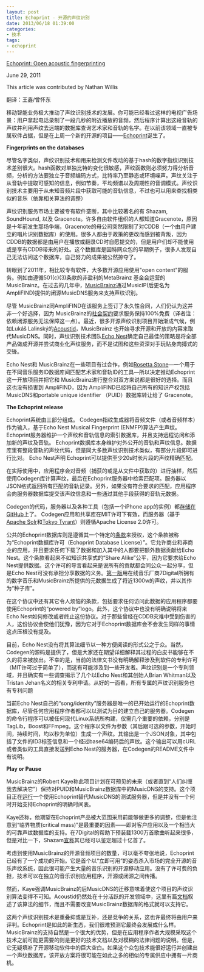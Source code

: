 ```yaml
---
layout: post
title: Echoprint - 开源的声纹识别
date: 2013/06/18 01:39:00
categories: 
- 技术
tags: 
- echoprint
---
```


[Echoprint: Open acoustic fingerprinting](http://lwn.net/Articles/449650/)  

June 29, 2011  

This article was contributed by Nathan Willis  

翻译：王鑫/曾怀东

移动智能业务极大推动了声纹识别技术的发展。你可能已经看过这样的电视广告场景：用户拿起电话录制了一段几秒的附近播放的音频，然后程序计算出这段音轨的声纹并利用声纹去远端的数据库查询艺术家和音轨的名字。在以前该领域一直被专属软件占据，但是在上周一个新的开源的项目——[Echoprint](http://echoprint.me/)诞生了。

**Fingerprints on the databases**

尽管名字类似，声纹识别技术和用来检测文件改动的基于hash的数字指纹识别技术差别很大。hash函数对单独比特的变化很敏感，声纹函数则必须努力得分析音频，分析的方法要独立于音频编码方式，比特率乃至静态或环境噪声。声纹关注于从音轨中提取可感知的信息，例如节奏，平均频谱以及周期性的音调模式。声纹识别技术主要用于从未知音频片段中获取可能的音轨信息，不过也可以用来查找相类似的音乐（依靠相关算法的调整）

声纹识别服务市场主要被专有软件垄断，其中比较著名的有 Shazam, SoundHound, 以及 Gracenote。许多自由软件组织的人都知道Gracenote，原因是十年前发生那场争端，Gracenote的母公司突然限制了对CDDB（一个由用户建立的唱片识别数据库）的使用。很多人都由于政策的更改而感到被背叛，因为CDDB的数据都是由用户在播放或翻录CD时自愿提交的，但是用户们却不能使用或是享有CDDB带来的好处。这个数据库是因特网众包的早期例子，很多人发现自己无法访问这个数据库，自己努力的成果被公然掠夺了。

转眼到了2011年，相比较专有软件，大多数开源应用使用"open content"的服务。例如由遵循501(c)(3)条款的非盈利的MetaBrainz 基金会运营的MusicBrainz。在过去的几年中，[MusicBrainz](http://musicbrainz.org/)通过MusicIP(后更名为AmpliFIND)提供的闭源MusicDNS服务来支持声纹识别。

尽管 MusicBrainz同AmpliFIND在该服务上签订了永久性合同，人们仍认为这并非一个好选择，因为 MusicBrainz的[社会契约](http://musicbrainz.org/doc/Social_Contract)要求服务保持100%免费（译者注：依赖闭源服务无法保障这一点）。最近，很多开源声纹识别项目开始渐成气候，例如Lukáš Lalinský的[Acoustid](http://acoustid.org/)，MusicBrainz 也开始寻求开源和开放的内容来取代MusicDNS。同时，声纹识别技术团队[Echo Nest](http://www.echonest.com/)确定自己最佳的策略是将全部产品做成开源并尝试商业化声纹服务，而不是试图和这些资深对手玩贴身肉搏式的交锋。

Echo Nest和 MusicBrainz在一些项目有过合作，例如[Rosetta Stone](http://developer.echonest.com/docs/v4/index.html#project-rosetta-stone)—一个用于在不同音乐服务ID数据库间匹配艺术家和音轨ID的工具—所以决定推动Echoprint这一开放项目并把它和 MusicBrainz进行整合对双方来说都是很好的选择。而且这也没有损害到 AmpliFIND，因为 AmpliFIND已经将自己所有的知识产权包括 MusicDNS和portable unique identifier （PUID）数据库转让给了 Gracenote。

**The Echoprint release**

Echoprint系统由三部分组成。 Codegen指纹生成器将音频文件（或者音频样本）作为输入，基于Echo Nest Musical Fingerprint (ENMFP)算法产生声纹。Echoprint服务器维护一个声纹和音轨信息的索引数据库，并且支持远程访问和添加新的声纹及音轨。 Echoprint数据库本身维护对外公开的音轨和声纹信息。数据库里有整段音轨的声纹代码，但是同大多数声纹识别技术类似，有部分片段即可进行比对。 Echo Nest声明 Echoprint可以提供至少20s时长片段的声纹精确匹配。

在实际使用中，应用程序会对音频（捕获的或是从文件中获取的）进行抽样，然后使用Codegen库计算声纹，最后在Echoprint服务器中检索匹配项。服务器以JSON格式返回所有匹配的音轨记录。另外，如果没有符合要求的匹配，应用程序会向服务器数据库提交该声纹信息和一些通过其他手段获得的音轨元数据。

Codegen的代码，服务器以及各种工具（包括一个iPhone app的实例）都[存储在GitHub](http://github.com/echonest/)上了。 Codegen应用和共享库在MIT许可下有效，而服务器（基于[Apache Solr](http://lucene.apache.org/solr/)和[Tokyo Tyrant](http://fallabs.com/tokyotyrant/)）则遵循Apache License 2.0许可。

公共的Echoprint数据库则是遵循其一个特定的[条款](http://echoprint.me/data)来授权，这个条款被称为“Echoprint数据库许可（Echoprint Database License）”。它允许商业和非商业的应用，并且要求任何下载了数据和加入其中的人都要把额外数据贡献给Echo Nest。这个条款看起来不如知识共享式的“Share Alike”公平，因为它要求给Echo Nest提供数据。这个许可的导言看起来是说所有的贡献都会同公众一起分享，但是Echo Nest可没有承担分享数据的义务。[第一版](http://the.echonest.com/company/press-release/18/)用在线音乐厂商7Digital所拥有的数字音乐和MusicBrainz所提供的元数据生成了将近1300w的声纹，并以其作为“种子库”。

在这个协议中还有其它令人烦恼的条款，包括要求任何访问此数据的应用程序都要使用Echoprint的“powered by”logo。此外，这个协议中也没有明确说明将来Echo Nest如何修改或者终止这份协议。对于那些曾经在CDDB灾难中受到伤害的人，这份协议会使他们犹豫，因为它对于Echoprint数据库会不会发生同样的事情这点压根没有提及。

目前，Echo Nest没有将其算法细节以一种方便阅读的形式公之于众。当然，Codegen的源码是提供了，但是大家还在期望详细解释其过程的白皮书能够在不久的将来被放出。不幸的是，当前的法律文书没有明确解释涉及到软件的专利许可（MIT许可过于简单了），而这有可能涉及到一些开发者。声纹识别是一个专利领域，并且确实有一些调查揭示了几个以Echo Nest和其创始人Brian Whitman以及Tristan Jehan名义的相关专利申请。从好的一面看，所有专属的声纹识别服务也有专利问题

当前Echo Nest自己的“song/identity”服务器是唯一的已开始运行的Echoprint数据库，尽管任何应用程序作者都可以以测试为目的建立自己的服务器。Codegen的命令行程序可以被任何现代Linux系统所构建，仅需几个重要的依赖，分别是TagLib，Boost和FFmpeg。这个程序以文件为参数（其后跟可选的参数，开始时间，持续时间，均以秒为单位）生成一个声纹。其输出是一个JSON对象，其中包括了文件的ID3标签信息和一个经过base64编码后的声纹。这个输出可以用cURL或者类似的工具直接发送到Echo Nest的服务器，在Codegen的README文件中有说明。

**Play or Pause**

MusicBrainz的Robert Kaye称此项目计划在可预见的未来（或者直到“人们纠缠我去解决它”）保持对PUID和MusicBrainz数据库中的MusicDNS的支持。这个项目正在[运行](http://blog.musicbrainz.org/?p=945)一个使用Echoprint替代MusicDNS的测试服务器，但是并没有一个何时开始支持Echoprint的明确时间表。

Kaye还称，他期望在Echoprint产品被大范围采用前能够做更多的调整，但是他注意到“临界物质(critical mass)”是最重要的因素——即对客户应用以及一个相当大的可靠声纹数据库的支持。在7Digital的帮助下预装载1300万首歌曲听起来很多，但是对比一下，Shazam[宣称](http://www.shazam.com/music/web/pressrelease.html?nid=NEWS20100518084111)其已经可以鉴定超过十亿首了。

考虑到使用MusicBrainz的开源音频项目的数量，可以毫不夸张地说，Echoprint已经有了一个成功的开始。它是首个以“立即可用”的姿态杀入市场的完全开源的音乐声纹系统，因此很可能产生大量的音乐识别的开源移动应用。没有了许可费的负担，技术可以在独立的音乐识别应用程序，开源或闭源之间传播。

然而，Kaye强调MusicBrainz的后MusicDNS的迁移意味着使这个项目的声纹识别算法变得不可知。Acoustid仍然处在十分活跃的开发领域中，这里有篇[文档](http://oxygene.sk/lukas/2011/01/how-does-chromaprint-work/)叙述了该算法的细节，而且不需要改变MusicBrainz数据库的格式就可以支持它。

这两个声纹识别技术是重叠抑或是互补，还是竞争的关系，这也许最终将由用户来评判。Echoprint是如此的新生态，我们很难预测它最终会发展成什么样。MusicBrainz的支持自然是一个很大的优势，但是在应用程序作者大规模采取这个技术之前可能更需要的则是更好的技术文档以及对模糊的法律问题的说明。但是，它无疑填补了开源移动软件中的巨大空白。如果这个众包技术能很好运行并创建出一个声纹数据库，该开放方案将很可能在如此之多的相似的专属供应中拥有一片商机。

